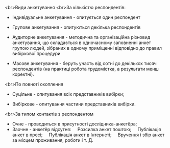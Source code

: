 

<br\>Види анкетування
<br\>За кількістю респондентів:

 * Індивідуальне анкетування - опитується один респондент

 * Групове анкетування - опитуються декілька респондентів

 * Аудиторне анкетування - методична та організаційна різновид анкетування, що складається в одночасному заповненні анкет групою людей, зібраних в одному приміщенні відповідно до правил вибіркової процедури

 * Масове анкетування - беруть участь від сотні до декількох тисяч респондентів (на практиці робота трудомістка, а результати менш коректні).

<br\>По повноті охоплення

 * Суцільне - опитування всіх представників вибірки;

 * Вибіркове - опитування частини представників вибірки.

<br\>За типом контактів з респондентом

 * Очне - проводиться в присутності дослідника-анкетёра;
 * Заочне - анкетёр відсутня:
    Розсилка анкет поштою;
    Публікація анкет в пресі;
    Публікація анкет в Інтернеті;
    Вручення і збір анкет за місцем проживання, роботи і т. Д.